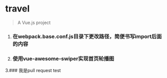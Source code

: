 # travel

> A Vue.js project

1. ### 在webpack.base.conf.js目录下更改路径，简便书写import后面的内容
2. ### 使用vue-awesome-swiper实现首页轮播图

3.### 我是pull request test
